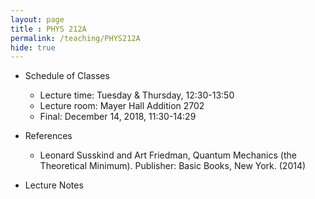 ```yaml
---
layout: page 
title : PHYS 212A 
permalink: /teaching/PHYS212A
hide: true
---
```


* Schedule of Classes
  * Lecture time: Tuesday & Thursday, 12:30-13:50
  * Lecture room: Mayer Hall Addition 2702
  * Final: December 14, 2018, 11:30-14:29
* References
  * Leonard Susskind and Art Friedman, Quantum Mechanics (the Theoretical Minimum). Publisher: Basic Books, New York. (2014)

* Lecture Notes